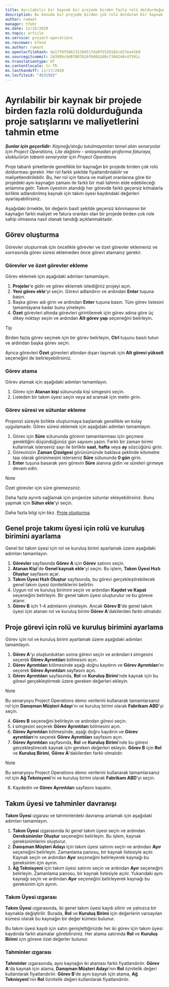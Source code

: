 ```yaml
---
title: Ayrılabilir bir kaynak bir projede birden fazla rolü doldurduğunda proje satışlarını ve maliyetlerini tahmin etme
description: Bu konuda bir projede birden çok rolü dolduran bir kaynak için fiyatlandırma ve maliyetlendirme tahminlerini desteklemek üzere fiyatlandırma boyutlarının nasıl kullanılacağı açıklanmaktadır.
author: rumant
manager: tfehr
ms.date: 11/16/2020
ms.topic: article
ms.service: project-operations
ms.reviewer: kfend
ms.author: rumant
ms.openlocfilehash: da17f0f58623128d51fda0f5529182cd37ea41b9
ms.sourcegitcommit: 2d399bc9d07807626f0d6b2d0cf304240c47591c
ms.translationtype: HT
ms.contentlocale: tr-TR
ms.lasthandoff: 11/17/2020
ms.locfileid: "4531583"
---
```

# <a name="estimate-project-sales-and-costs-when-a-bookable-resource-fills-multiple-roles-on-a-project"></a>Ayrılabilir bir kaynak bir projede birden fazla rolü doldurduğunda proje satışlarını ve maliyetlerini tahmin etme 

_**Şunlar için geçerlidir:** Kaynağı/stoğu tutulmayanları temel alan senaryolar için Project Operations, Lite dağıtımı - anlaşmadan proforma faturaya, stoklu/ürün tabanlı senaryolar için Project Operations_ 

Proje tabanlı şirketlerde genellikle bir kaynağın bir projede birden çok rolü doldurması gerekir. Her rol farklı şekilde fiyatlandırılabilir ve maliyetlendirilebilir. Bu, her rol için fatura ve maliyet oranlarına göre bir projedeki aynı kaynağın zamanı ile farklı bir mali tahmin elde edebileceği anlamına gelir. Takım üyesinin atandığı her görevde farklı geçersiz kılmalarla birlikte adlandırılmış kaynak için takım üyesi kaydındaki değerleri ayarlayabilirsiniz.

Aşağıdaki örnekte, bir değerin basit şekilde geçersiz kılınmasının bir kaynağın farklı maliyet ve fatura oranları olan bir projede birden çok role sahip olmasına nasıl olanak tanıdığı açıklanmaktadır.

## <a name="create-tasks"></a>Görev oluşturma
Görevler oluşturmak için öncelikle görevler ve özet görevler eklemeniz ve sonrasında görev süresi eklemeden önce görevi atamanız gerekir. 

### <a name="add-tasks-and-summary-tasks"></a>Görevler ve özet görevler ekleme
Görev eklemek için aşağıdaki adımları tamamlayın.

1. **Projeler**'e gidin ve görev eklemek istediğiniz projeyi açın.
2. **Yeni görev ekle**'yi seçin. Görevi adlandırın ve ardından **Enter** tuşuna basın.
3. Başka görev adı girin ve ardından **Enter** tuşuna basın. Tüm görev listesini tamamlayana kadar bunu yineleyin.
3. **Özet** görevleri altında görevleri girintilemek için görev adına göre üç dikey noktayı seçin ve ardından **Alt görev yap** seçeneğini belirleyin. 

  > [!TIP]
  > Birden fazla görev seçmek için bir görev belirleyin, **Ctrl** tuşunu basılı tutun ve ardından başka görev seçin.
  >
  > Ayrıca görevleri **Özet** görevleri altından dışarı taşımak için **Alt görevi yükselt** seçeneğini de belirleyebilirsiniz.

### <a name="assign-tasks"></a>Görev atama

Görev atamak için aşağıdaki adımları tamamlayın.

1. Görev için  **Atanan kişi** sütununda kişi simgesini seçin.
2. Listeden bir takım üyesi seçin veya ad aramak için metin girin.

### <a name="add-task-duration-and-columns"></a>Görev süresi ve sütunlar ekleme

Projenizi süreyle birlikte oluşturmaya başlamak genellikle en kolay uygulamadır. Görev süresi eklemek için aşağıdaki adımları tamamlayın.

1. Görev için **Süre** sütununda görevin tamamlanması için geçmesi gerektiğini düşündüğünüz gün sayısını yazın. Farklı bir zaman birimi kullanmak isterseniz sayı ile birlikte **saat**, **hafta** veya **ay** sözcüğünü girin.
2. Görevinizin **Zaman Çizelgesi** görünümünde baklava şeklinde kilometre taşı olarak görünmesini isterseniz **Süre** sütununda **0 gün** girin.
3. **Enter** tuşuna basarak yeni görevin **Süre** alanına gidin ve süreleri girmeye devam edin.

  > [!NOTE]
  > Özet görevler için süre giremezsiniz.

Daha fazla ayrıntı sağlamak için projenize sütunlar ekleyebilirsiniz. Bunu yapmak için **Sütun ekle**'yi seçin. 

Daha fazla bilgi için bkz. [Proje oluşturma](https://support.microsoft.com/en-us/office/create-a-project-a5b5e823-fb2e-45fd-be00-7d84422d9749).

## <a name="set-up-the-role-and-organization-unit-for-a-generic-project-team-member"></a>Genel proje takımı üyesi için rolü ve kuruluş birimini ayarlama
Genel bir takım üyesi için rol ve kuruluş birimi ayarlamak üzere aşağıdaki adımları tamamlayın.

1. **Görevler** sayfasında **Görev A** için **Görev** satırını seçin. 
2. **Atanan Kişi**'de **Genel kaynak ekle**'yi seçin. Bu işlem, **Takım Üyesi Hızlı Oluştur** sayfasını açar.
3. **Takım Üyesi Hızlı Oluştur** sayfasında, bu görevi gerçekleştirebilecek genel takım üyesi özniteliklerini belirtin.
4. Uygun rol ve kuruluş birimini seçin ve ardından **Kaydet ve Kapat** seçeneğini belirleyin. Bir genel takım üyesi oluşturulur ve bu göreve atanır. 
5. **Görev B** için 1-4 adımlarını yineleyin. Ancak **Görev B**'de genel takım üyesi için atanan rol ve kuruluş birimi **Görev A**'dakilerden farklı olmalıdır. 

## <a name="set-up-the-role-and-organization-unit-for-a-project-task"></a>Proje görevi için rolü ve kuruluş birimini ayarlama
Görev için rol ve kuruluş birimi ayarlamak üzere aşağıdaki adımları tamamlayın.

1. **Görev A**'yı oluşturduktan sonra görevi seçin ve ardından **i** simgesini seçerek **Görev Ayrıntıları** bölmesini açın. 
2. **Görev Ayrıntıları** bölmesinde aşağı doğru kaydırın ve **Görev Ayrıntıları**'nı seçerek **Görev Ayrıntıları** sayfasını açın.
3. **Görev Ayrıntıları** sayfasında, **Rol** ve **Kuruluş Birimi**'nde kaynak için bu görevi gerçekleştirmek üzere gereken değerleri ekleyin. 

  > [!NOTE]
  > Bu senaryoyu Project Operations demo verilerini kullanarak tamamlarsanız rol için **Danışman Müşteri Adayı**'nı ve kuruluş birimi olarak **Fabrikam ABD**'yi seçin.

4. **Görev B** seçeneğini belirleyin ve ardından görevi seçin.
5. **i** simgesini seçerek **Görev Ayrıntıları** bölmesini açın. 
6. **Görev Ayrıntıları** bölmesinde, aşağı doğru kaydırın ve **Görev ayrıntıları**'nı seçerek **Görev Ayrıntıları** sayfasını açın.
7. **Görev Ayrıntıları** sayfasında, **Rol** ve **Kuruluş Birimi**'nde bu görevi gerçekleştirecek kaynak için gereken değerleri ekleyin. **Görev B** için **Rol** ve **Kuruluş Birimi**, **Görev A**'dakilerden farklı olmalıdır. 

  > [!NOTE]
  > Bu senaryoyu Project Operations demo verilerini kullanarak tamamlarsanız rol için **Ağ Teknisyeni**'ni ve kuruluş birimi olarak **Fabrikam ABD**'yi seçin.

8. Kaydedin ve **Görev Ayrıntıları** sayfasını kapatın. 

## <a name="team-member-and-estimates-behavior"></a>Takım üyesi ve tahminler davranışı 
**Takım Üyesi** ızgarası ve tahminlerdeki davranışı anlamak için aşağıdaki adımları tamamlayın.

1. **Takım Üyesi** ızgarasında iki genel takım üyesi seçin ve ardından **Gereksinimler Oluştur** seçeneğini belirleyin. Bu işlem, kaynak gereksinimlerini oluşturur. 
2. **Danışman Müşteri Adayı** için takım üyesi satırını seçin ve ardından **Ayır** seçeneğini belirleyin. Zamanlama panosu, bir kaynak listesiyle açılır. Kaynak seçin ve ardından **Ayır** seçeneğini belirleyerek kaynağı bu gereksinim için ayırın.
3. **Ağ Teknisyeni** için takım üyesi satırını seçin ve ardından **Ayır** seçeneğini belirleyin. Zamanlama panosu, bir kaynak listesiyle açılır. Yukarıdaki aynı kaynağı seçin ve ardından **Ayır** seçeneğini belirleyerek kaynağı bu gereksinim için ayırın.

### <a name="team-member-grid"></a>Takım Üyesi ızgarası 

**Takım Üyesi** ızgarasında, iki genel takım üyesi kaydı silinir ve yalnızca bir kaynakla değiştirilir. Burada, **Rol** ve **Kuruluş Birimi** için değerlerin varsayılan kümesi olarak bu kaynağın bir değer kümesi bulunur.

Bu takım üyesi kaydı için satırı genişlettiğinizde her iki görev için takım üyesi kaydında farklı atamalar görebilirsiniz. Her atama satırında **Rol** ve **Kuruluş Birimi** için göreve özel değerler bulunur. 

### <a name="estimates-grid"></a>Tahminler ızgarası 

**Tahminler** ızgarasında, aynı kaynağın iki ataması farklı fiyatlandırılır. **Görev A**'da kaynak için atama, **Danışman Müşteri Adayı**'nın **Rol** öznitelik değeri kullanılarak fiyatlandırılır. **Görev B**'de aynı kaynak için atama, **Ağ Teknisyeni**'nin **Rol** öznitelik değeri kullanılarak fiyatlandırılır.
